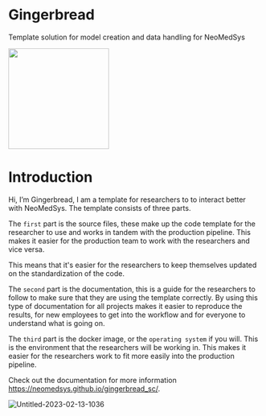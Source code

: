 # Gingerbread

Template solution for model creation and data handling for NeoMedSys

<img src="https://user-images.githubusercontent.com/24882057/219079587-09915436-2be1-49bd-bfe1-eea664c01ea5.png" width="200" height="200" />



# Introduction
Hi, I’m Gingerbread, I am a template for researchers to to interact better with NeoMedSys. The template consists of three parts. 

The ``first`` part is the source files, these make up the code template for the researcher to use and works in tandem with the production pipeline. This makes it easier for the production team to work with the researchers and vice versa. 

This means that it's easier for the researchers to keep themselves updated on the standardization of the code.

The ``second`` part is the documentation, this is a guide for the researchers to follow to make sure that they are using the template correctly. By using this type of documentation for all projects makes it easier to reproduce the results, for new employees to get into the workflow and for everyone to understand what is going on.

The ``third`` part is the docker image, or the ``operating system`` if you will. This is the environment that the researchers will be working in. This makes it easier for the researchers work to fit more easily into the production pipeline.



Check out the documentation for more information https://neomedsys.github.io/gingerbread_sc/.


![Untitled-2023-02-13-1036](https://user-images.githubusercontent.com/24882057/225026286-aebc2ab2-008f-4788-bf19-30c1d97593f1.png)
